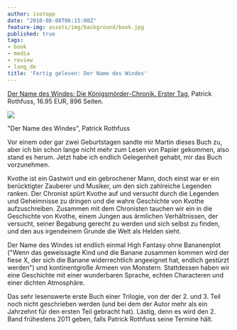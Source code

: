 ```yaml
---
author: isotopp
date: "2010-08-08T06:15:00Z"
feature-img: assets/img/background/book.jpg
published: true
tags:
- book
- media
- review
- lang_de
title: 'Fertig gelesen: Der Name des Windes'
---
```

[Der Name des Windes: Die Königsmörder-Chronik. Erster Tag](http://www.amazon.de/Name-Windes-Die-Königsmörder-Chronik-Erster/dp/3608938788/kristiankohntopp),
Patrick Rothfuss, 16.95 EUR, 896 Seiten.

![](/uploads/name_des_windes.jpg)

"Der Name des Windes", Patrick Rothfuss

Vor einem oder gar zwei Geburtstagen sandte mir Martin dieses Buch zu, aber
ich bin schon lange nicht mehr zum Lesen von Papier gekommen, also stand es
herum. Jetzt habe ich endlich Gelegenheit gehabt, mir das Buch vorzunehmen.

Kvothe ist ein Gastwirt und ein gebrochener Mann, doch einst war er ein
berücktigter Zauberer und Musiker, um den sich zahlreiche Legenden ranken.
Der Chronist spürt Kvothe auf und versucht durch die Legenden und
Geheimnisse zu dringen und die wahre Geschichte von Kvothe aufzuschreiben.
Zusammen mit dem Chronisten tauchen wir ein in die Geschichte von Kvothe,
einem Jungen aus ärmlichen Verhältnissen, der versucht, seiner Begabung
gerecht zu werden und sich selbst zu finden, und den aus irgendeinem Grunde
die Welt als Helden sieht.

Der Name des Windes ist endlich einmal High Fantasy ohne Bananenplot ("Wenn
das geweissagte Kind und die Banane zusammen kommen wird der fiese X, der
sich die Banane widerrechtlich angeeignet hat, endlich gestürzt werden") und
kontinentgroße Armeen von Monstern. Stattdessen haben wir eine Geschichte
mit einer wunderbaren Sprache, echten Characteren und einer dichten
Atmosphäre.

Das sehr lesenswerte erste Buch einer Trilogie, von der der 2. und 3. Teil
noch nicht geschrieben werden (und bei dem der Autor mehr als ein Jahrzehnt
für den ersten Teil gebracht hat). Lästig, denn es wird den 2. Band
frühestens 2011 geben, falls Patrick Rothfuss seine Termine hält.
